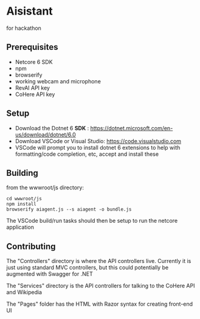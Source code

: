 # Aisistant
for hackathon

## Prerequisites

- Netcore 6 SDK
- npm
- browserify
- working webcam and microphone
- RevAI API key
- CoHere API key

## Setup

- Download the Dotnet 6 **SDK** : https://dotnet.microsoft.com/en-us/download/dotnet/6.0
- Download VSCode or Visual Studio: https://code.visualstudio.com
- VSCode will prompt you to install dotnet 6 extensions to help with formatting/code completion, etc, accept and install these

## Building
from the wwwroot/js directory:
```
cd wwwroot/js
npm install
browserify aiagent.js --s aiagent -o bundle.js
```

The VSCode build/run tasks should then be setup to run the netcore application

## Contributing

The "Controllers" directory is where the API controllers live. Currently it is just using standard MVC controllers, but this could potentially be augmented with Swagger for .NET

The "Services" directory is the API controllers for talking to the CoHere API and Wikipedia

The "Pages" folder has the HTML with Razor syntax for creating front-end UI
